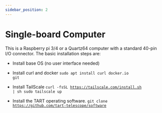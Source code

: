 ```yaml
---
sidebar_position: 2
---
```


# Single-board Computer

This is a Raspberry pi 3/4 or a Quartz64 computer with a standard 40-pin I/O connector. The basic installation steps are:
* Install base OS (no user interface needed)
* Install curl and docker
<code>sudo apt install curl docker.io git</code>

* Install TailScale
<code>curl -fsSL https://tailscale.com/install.sh | sh
sudo tailscale up</code>
* Install the TART operating software.
<code>git clone https://github.com/tart-telescope/software </code>



